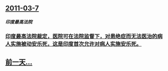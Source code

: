 ## [2011-03-7](/zh/news/2011/03/7/index.md)

##### 印度最高法院
### [印度最高法院裁定，医院可在法院监督下，对患绝症而无法医治的病人实施被动安乐死，这是印度首次允许对病人实施安乐死。](/zh/news/2011/03/7/印度最高法院裁定-医院可在法院监督下-对患绝症而无法医治的病人实施被动安乐死-这是印度首次允许对病人实施安乐死.md)
## [前一天...](/zh/news/2011/03/6/index.md)

